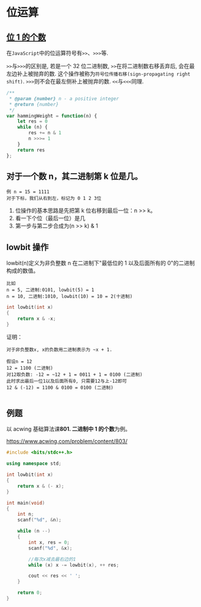 # 位运算

## <a href="https://leetcode.cn/problems/number-of-1-bits/">位 1 的个数</a>

在`JavaScript`中的位运算符号有`>>`、`>>>`等.

`>>`与`>>>`的区别是, 若是一个 32 位二进制数, `>>`在将二进制数右移丢弃后, 会在最左边补上被抛弃的数. 这个操作被称为`符号位传播右移(sign-propagating right shift)`. `>>>`则不会在最左侧补上被抛弃的数. `<<`与`<<<`同理.

```JavaScript
/**
 * @param {number} n - a positive integer
 * @return {number}
 */
var hammingWeight = function(n) {
    let res = 0
    while (n) {
        res += n & 1
        n >>>= 1
    }
    return res
};

```

## 对于一个数 n，其二进制第 k 位是几。

```
例 n = 15 = 1111
对于下标，我们从右到左，标记为 0 1 2 3位
```

1. 位操作的基本思路是先把第 k 位右移到最后一位：n >> k。
2. 看一下个位（最后一位）是几
3. 第一步与第二步合成为(n >> k) & 1

## lowbit 操作

lowbit(n)定义为非负整数 n 在二进制下"最低位的 1 以及后面所有的 0"的二进制构成的数值。

```
比如
n = 5, 二进制:0101, lowbit(5) = 1
n = 10, 二进制:1010, lowbit(10) = 10 = 2(十进制)
```

```c++
int lowbit(int x)
{
    return x & -x;
}
```

证明：

```
对于非负整数x, x的负数用二进制表示为 ~x + 1.

假设n = 12
12 = 1100 (二进制)
对12取负数: -12 = ~12 + 1 = 0011 + 1 = 0100 (二进制)
此时求出最后一位1以及后面所有0, 只需要12与上-12即可
12 & (-12) = 1100 & 0100 = 0100 (二进制)


```

## 例题

以 acwing 基础算法课**801. 二进制中 1 的个数**为例。

https://www.acwing.com/problem/content/803/

```c++
#include <bits/stdc++.h>

using namespace std;

int lowbit(int x)
{
	return x & (- x);
}

int main(void)
{
	int n;
	scanf("%d", &n);

	while (n --)
	{
		int x, res = 0;
		scanf("%d", &x);

        //每次x减去最右边的1
		while (x) x -= lowbit(x), ++ res;

		cout << res << ' ';
	}

	return 0;
}
```
